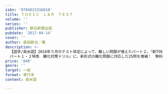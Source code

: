 ```yaml
---
isbn: '9784023316010'
title: ＴＯＥＩＣ　Ｌ＆Ｒ　ＴＥＳＴ
volume: ''
series: ''
publisher: 朝日新聞出版
pubdate: '2017-04-14'
cover: ''
author: 森田鉄也／著
description: >-
  【語学/英米語】2016年５月のテスト改定によって、難しい問題が増えたパート２。『新TOEIC TEST
  パート１・２特急　難化対策ドリル』に、新形式の難化問題に対応した25問を増補！　無料スマホ音声アプリにも対応！
price: '840'
genre: ''
target: 一般
format: 単行本
content: 英米語

---
```

